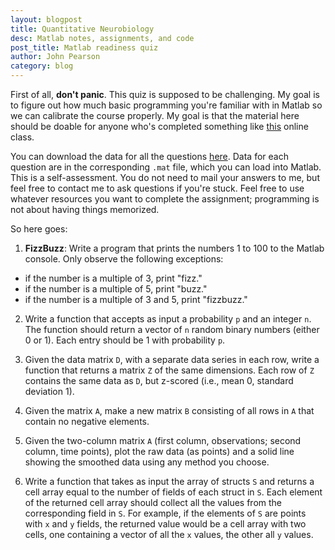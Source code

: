 ```yaml
---
layout: blogpost
title: Quantitative Neurobiology
desc: Matlab notes, assignments, and code
post_title: Matlab readiness quiz
author: John Pearson
category: blog
---
```


First of all, **don't panic**. This quiz is supposed to be challenging. My goal is to figure out how much basic programming you're familiar with in Matlab so we can calibrate the course properly. My goal is that the material here should be doable for anyone who's completed something like [this](https://www.coursera.org/learn/matlab) online class.

You can download the data for all the questions [here](https://github.com/jmxpearson/matlab-neurobio/tree/master/data/pretest). Data for each question are in the corresponding `.mat` file, which you can load into Matlab. This is a self-assessment. You do not need to mail your answers to me, but feel free to contact me to ask questions if you're stuck. Feel free to use whatever resources you want to complete the assignment; programming is not about having things memorized.

So here goes:

1. **FizzBuzz**: Write a program that prints the numbers 1 to 100 to the Matlab console. Only observe the following exceptions:
  - if the number is a multiple of 3, print "fizz."
  - if the number is a multiple of 5, print "buzz."
  - if the number is a multiple of 3 and 5, print "fizzbuzz."

2. Write a function that accepts as input a probability `p` and an integer `n`. The function should return a vector of `n` random binary numbers (either 0 or 1). Each entry should be 1 with probability `p`.

3. Given the data matrix `D`, with a separate data series in each row, write a function that returns a matrix `Z` of the same dimensions. Each row of `Z` contains the same data as `D`, but z-scored (i.e., mean 0, standard deviation 1).

4. Given the matrix `A`, make a new matrix `B` consisting of all rows in `A` that contain no negative elements.

5. Given the two-column matrix `A` (first column, observations; second column, time points), plot the raw data (as points) and a solid line showing the smoothed data using any method you choose.

6. Write a function that takes as input the array of structs `S` and returns a cell array equal to the number of fields of each struct in `S`. Each element of the returned cell array should collect all the values from the corresponding field in `S`. For example, if the elements of `S` are points with `x` and `y` fields, the returned value would be a cell array with two cells, one containing a vector of all the `x` values, the other all `y` values.
